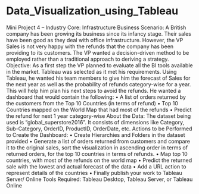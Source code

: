 # Data_Visualization_using_Tableau
Mini Project 4 – Industry Core: Infrastructure
Business Scenario: A British company has been growing its business since its infancy stage. Their
sales have been good as they deal with office infrastructure. However, the VP Sales is not very
happy with the refunds that the company has been providing to its customers. The VP wanted a
decision-driven method to be employed rather than a traditional approach to deriving a strategy.
Objective: As a first step the VP planned to evaluate all the BI tools available in the
market. Tableau was selected as it met his requirements. Using Tableau, he wanted his
team members to give him the forecast of Sales for the next year as well as the probability
of refunds category-wise for a year. This will help him plan his next steps to avoid the
refunds. He wanted a dashboard that would contain the following:
• A list of orders returned by the customers from the Top 10 Countries (in terms of
refund)
• Top 10 Countries mapped on the World Map that had most of the refunds
• Predict the refund for next 1 year category-wise
About the Data: The dataset being used is “global_superstore2016”. It consists of
dimensions like Category, Sub-Category, OrderID, ProductID, OrderDate, etc.
Actions to be Performed to Create the Dashboard:
• Create Hierarchies and Folders in the dataset provided
• Generate a list of orders returned from customers and compare it to the original
sales, sort the visualization in ascending order in terms of returned orders, for the
top 10 countries in terms of refunds.
• Map top 10 countries, with most of the refunds on the world map
• Predict the returned sale with the lowest and actual forecast of the data
• Add a URL action to represent details of the countries
• Finally publish your work to Tableau Server/ Online
Tools Required: Tableau Desktop, Tableau Server, or Tableau Online
